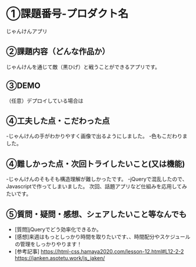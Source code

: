 # ①課題番号-プロダクト名
じゃんけんアプリ

## ②課題内容（どんな作品か）
じゃんけんを通じて敵（黒ひげ）と戦うことができるアプリです。

## ③DEMO
（任意）デプロイしている場合は

## ④工夫した点・こだわった点
-じゃんけんの手がわかりやすく画像で出るようにしました。
-色もこだわりました。

## ④難しかった点・次回トライしたいこと(又は機能)
-じゃんけんのそもそも構造理解が難しかったです。
-jQueryで混乱したので、Javascriptで作ってしまいました。
次回、話題アプリなど仕組みを応用してみたいです。

## ⑤質問・疑問・感想、シェアしたいこと等なんでも
- [質問]jQueryでどう効率化できるか。
- [感想]来週はもっとしっかり時間を取りたいです、、時間配分やスケジュールの管理をしっかりやります！
- [参考記事]
https://html-css.hamaya2020.com/lesson-12.html#L12-2-2
https://janken.asotetu.work/js_jaken/
